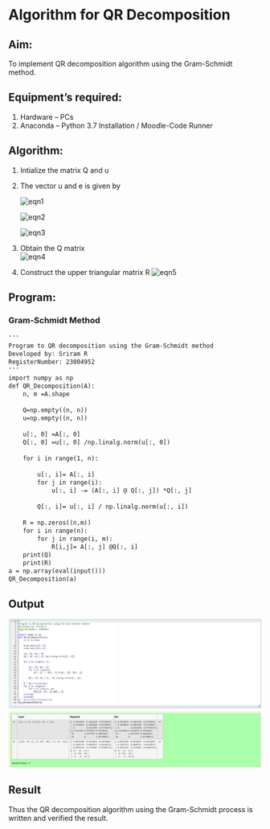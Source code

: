 # Algorithm for QR Decomposition
## Aim:
To implement QR decomposition algorithm using the Gram-Schmidt method.
## Equipment’s required:
1.	Hardware – PCs
2.	Anaconda – Python 3.7 Installation / Moodle-Code Runner
## Algorithm:
1.	Intialize the matrix Q and u
2.	The vector u and e is given by

    ![eqn1](./ex4.jpg)

    ![eqn2](./ex6.jpg)

    ![eqn3](./ex3.jpg)

3.	Obtain the Q matrix   
    ![eqn4](./ex1.jpg)
4.	Construct the upper triangular matrix R
    ![eqn5](./ex2.jpg)



## Program:
### Gram-Schmidt Method
```
''' 
Program to QR decomposition using the Gram-Schmidt method
Developed by: Sriram R
RegisterNumber: 23004952
'''
import numpy as np
def QR_Decomposition(A):
    n, m =A.shape 
    
    Q=np.empty((n, n))
    u=np.empty((n, n))
    
    u[:, 0] =A[:, 0]
    Q[:, 0] =u[:, 0] /np.linalg.norm(u[:, 0])
    
    for i in range(1, n):
        
        u[:, i]= A[:, i]
        for j in range(i):
            u[:, i] -= (A[:, i] @ Q[:, j]) *Q[:, j]
            
        Q[:, i]= u[:, i] / np.linalg.norm(u[:, i])
        
    R = np.zeros((n,m))
    for i in range(n):
        for j in range(i, m):
            R[i,j]= A[:, j] @Q[:, i]
    print(Q)
    print(R)
a = np.array(eval(input()))
QR_Decomposition(a)

```

## Output
![output](<Screenshot 2023-12-27 141447-1.png>)

## Result
Thus the QR decomposition algorithm using the Gram-Schmidt process is written and verified the result.